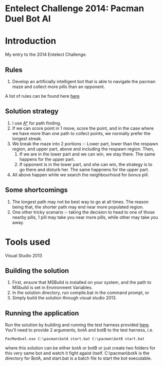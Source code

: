 Entelect Challenge 2014: Pacman Duel Bot AI
===========================================

# Introduction

My entry to the 2014 Entelect Challenge.

## Rules

1. Develop an artificially intelligent bot that is able to navigate the pacman maze and collect more pills than an opponent.

 A list of rules can be found here [here](http://challenge.entelect.co.za/DisplayLink.aspx?group=Rules&name=N/A)

## Solution strategy

1. I use [A*](http://en.wikipedia.org/wiki/A*_search_algorithm) for path finding.
2. If we can score point in 1 move, score the point, and in the case where we have more than one path to collect points, we normally prefer the longest streak.
3. We break the maze into 2 portions :- Lower part, lower than the respawn region, and upper part, above and including the respawn region. Then,
   1. If we are in the lower part and we can win, we stay there. The same happens for the upper part.
   2. If opponent is in the lower part, and she can win, the strategy is to go there and disturb her. The same happnens for the upper part.
4. All above happen while we search the neighbourhood for bonus pill.

## Some shortcomings

1. The longest path may not be best way to go at all times. The reason being that, the shorter path may end near more populated region.
2. One other tricky scenario :- taking the decision to head to one of those nearby pills, 1 pill may take you near more pills, while other may take you away.

# Tools used

Visual Studio 2013

## Building the solution

1. First, ensure that MSBuild is installed on your system, and the path to MSbuild is set in Environment Variables.
2. In the solution directory, run compile.bat in the command prompt, or
3. Simply build the solution through visual studio 2013.

## Running the application

Run the solution by building and running the test harness provided [here](https://github.com/rm2k/2014-PacMan-TestHarness). You'll need to provide 2 arguments, botA and botB to the test harness, i.e.

    PacManDuel.exe C:\pacman\botA start.bat C:\pacman\botB start.bat
  
 where this solution can be either botA or botB or just create two folders for this very same bot and watch it fight agaist itself. C:\pacman\botA is the directory for BotA, and start.bat is a batch file to start the bot executable.
